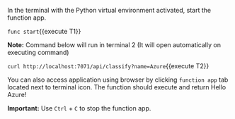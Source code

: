 In the terminal with the Python virtual environment activated, start the function app.

`func start`{{execute T1}}

**Note:** Command below will run in terminal 2 (It will open automatically on executing command)

`curl http://localhost:7071/api/classify?name=Azure`{{execute T2}}

You can also access application using browser by clicking `function app` tab located next to terminal icon. The function should execute and return Hello Azure! 

**Important:** Use `Ctrl` + `C` to stop the function app.
